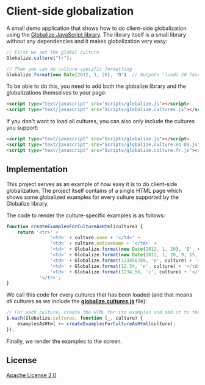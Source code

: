 # Client-side globalization

A small demo application that shows how to do client-side globalization using the [Globalize JavaScript library](https://github.com/jquery/globalize). The library itself is a small library without any dependencies and it makes globalization very easy:

```javascript
// First we set the global culture
Globalize.culture("fr");

// Then you can do culture-specific formatting
Globalize.format(new Date(2012, 1, 20), 'D')  // Outputs "lundi 20 février 2012"
```

To be able to do this, you need to add both the globalize library and the globalizations themselves to your page:

```html
<script type="text/javascript" src="Scripts/globalize.js"></script>
<script type="text/javascript" src="Scripts/globalize.cultures.js"></script>
```

If you don't want to load all cultures, you can also only include the cultures you support:

```html
<script type="text/javascript" src="Scripts/globalize.js"></script>
<script type="text/javascript" src="Scripts/globalize.culture.en-US.js"></script>    
<script type="text/javascript" src="Scripts/globalize.culture.fr.js"></script>
```

## Implementation

This project serves as an example of how easy it is to do client-side globalization. The project itself contains of a single HTML page which shows some globalized examples for every culture supported by the Globalize library. 

The code to render the culture-specific examples is as follows:

```javascript
function createExamplesForCultureAsHtml(culture) {
    return '<tr>' +
                '<td>' + culture.name + '</td>' +
                '<td>' + culture.nativeName + '</td>' +
                '<td>' + Globalize.format(new Date(2012, 1, 20), 'D', culture) + '</td>' +             // date example
                '<td>' + Globalize.format(new Date(2012, 1, 20, 9, 15, 50), 'F', culture) + '</td>' +  // datetime example
                '<td>' + Globalize.format(123456789, 'n', culture) + '</td>' +                         // large number example
                '<td>' + Globalize.format(12.34, 'n', culture) + '</td>' +                             // floating-point number example
                '<td>' + Globalize.format(1234.56, 'c', culture) + '</td>' +                           // currency example
            '</tr>';
}
```

We call this code for every cultures that has been loaded (and that means _all_ cultures as we include the [**globalize.cultures.js**](Scripts/globalize.cultures.js) file):

```javascript
// For each culture, create the HTML for its examples and add it to the already created HTML examples
$.each(Globalize.cultures, function (_, culture) {
    examplesAsHtml += createExamplesForCultureAsHtml(culture);
});
```

Finally, we render the examples to the screen.

## License
[Apache License 2.0](LICENSE.md)
